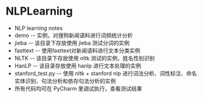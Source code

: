 # NLPLearning
* NLP learning notes
* demo         --  实例，对搜狗新闻语料进行词频统计分析
* jieba        --  该目录下存放使用 jieba 测试分词的实例
* fasttext     --  使用fasttext对新闻语料进行文本分类实例
* NLTK         --  该目录下存放使用 nltk 测试的实例，姓名性别识别
* HanLP         --  该目录存放使用 hanlp 进行文本处理的实例
* stanford_test.py  --  使用 nltk + stanford nlp 进行词法分析、词性标注、命名实体识别、句法分析和依存句法分析的实例
* 所有代码均可在 PyCharm 里调试执行，查看测试结果
